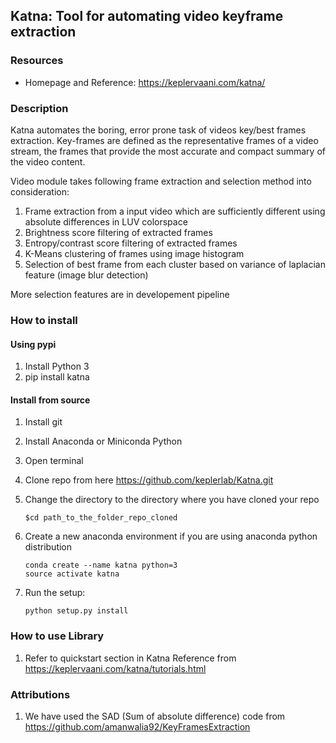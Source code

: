 
## **Katna**: Tool for automating video keyframe extraction 

### Resources 
* Homepage and Reference: <https://keplervaani.com/katna/>

### Description
Katna automates the boring, error prone task of videos key/best frames extraction.
Key-frames are defined as the representative frames of a video stream, the frames that provide the most accurate and compact summary of the video content.


Video module takes following frame extraction and selection method into consideration:

1) Frame extraction from a input video which are sufficiently different using absolute differences in LUV colorspace 
2) Brightness score filtering of extracted frames
3) Entropy/contrast score filtering of extracted frames
4) K-Means clustering of frames using image histogram
5) Selection of best frame from each cluster based on variance of laplacian feature (image blur detection)

More selection features are in developement pipeline

###  How to install

#### Using pypi
1) Install Python 3 
2) pip install katna

#### Install from source

1) Install git
2) Install Anaconda or Miniconda Python
3) Open terminal 
4) Clone repo from here https://github.com/keplerlab/Katna.git 
5) Change the directory to the directory where you have cloned your repo 
    ```
    $cd path_to_the_folder_repo_cloned
    ```
6) Create a new anaconda environment if you are using anaconda python distribution
    ```
    conda create --name katna python=3
    source activate katna
    ```

7) Run the setup:
    ``` 
    python setup.py install 
    ```    
 
 
### How to use Library

1) Refer to quickstart section in Katna Reference 
   from https://keplervaani.com/katna/tutorials.html

### Attributions
1) We have used the SAD (Sum of absolute difference) code from https://github.com/amanwalia92/KeyFramesExtraction  
